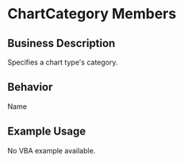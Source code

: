 # ChartCategory Members

## Business Description
Specifies a chart type's category.

## Behavior
Name

## Example Usage
No VBA example available.